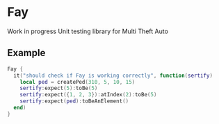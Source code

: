 # Fay
Work in progress Unit testing library for Multi Theft Auto

## Example
```lua
Fay {
  it("should check if Fay is working correctly", function(sertify)
    local ped = createPed(310, 5, 10, 15)
    sertify:expect(5):toBe(5)
    sertify:expect({1, 2, 3}):atIndex(2):toBe(5)
    sertify:expect(ped):toBeAnElement()
  end)
}
```
